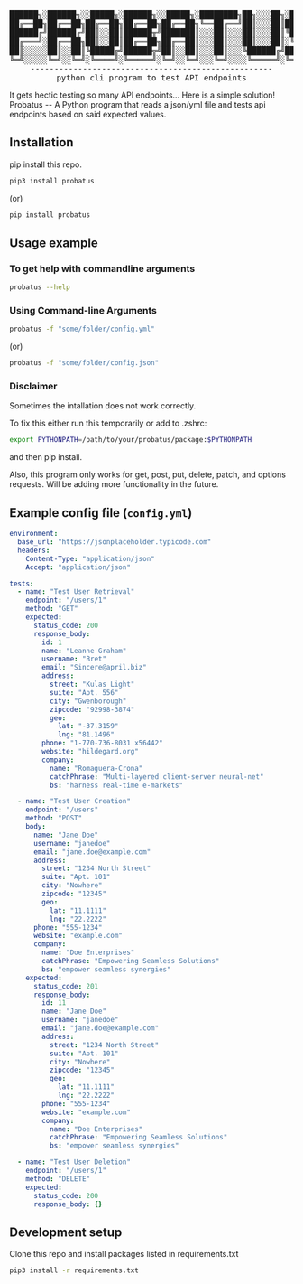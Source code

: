 <div align="center">
<pre>
██████╗░██████╗░░█████╗░██████╗░░█████╗░████████╗██╗░░░██╗░██████╗
██╔══██╗██╔══██╗██╔══██╗██╔══██╗██╔══██╗╚══██╔══╝██║░░░██║██╔════╝
██████╔╝██████╔╝██║░░██║██████╦╝███████║░░░██║░░░██║░░░██║╚█████╗░
██╔═══╝░██╔══██╗██║░░██║██╔══██╗██╔══██║░░░██║░░░██║░░░██║░╚═══██╗
██║░░░░░██║░░██║╚█████╔╝██████╦╝██║░░██║░░░██║░░░╚██████╔╝██████╔╝
╚═╝░░░░░╚═╝░░╚═╝░╚════╝░╚═════╝░╚═╝░░╚═╝░░░╚═╝░░░░╚═════╝░╚═════╝░
---------------------------------------------------
python cli program to test API endpoints
</pre>

</div>

It gets hectic testing so many API endpoints...
Here is a simple solution! Probatus -- A Python program that reads a json/yml file and tests api endpoints based on said expected values.

## Installation

pip install this repo.

```sh
pip3 install probatus
```

(or)

```sh
pip install probatus
```

## Usage example

### To get help with commandline arguments

```sh
probatus --help
```

### Using Command-line Arguments

```sh
probatus -f "some/folder/config.yml"
```

(or)

```sh
probatus -f "some/folder/config.json"
```

### Disclaimer

Sometimes the intallation does not work correctly. 

To fix this either run this temporarily or add to .zshrc:

```sh
export PYTHONPATH=/path/to/your/probatus/package:$PYTHONPATH
```

and then pip install.

Also, this program only works for get, post, put, delete, patch, and options requests. Will be adding more functionality in the future.

## Example config file (`config.yml`)

```yaml
environment:
  base_url: "https://jsonplaceholder.typicode.com"
  headers:
    Content-Type: "application/json"
    Accept: "application/json"

tests:
  - name: "Test User Retrieval"
    endpoint: "/users/1"
    method: "GET"
    expected:
      status_code: 200
      response_body:
        id: 1
        name: "Leanne Graham"
        username: "Bret"
        email: "Sincere@april.biz"
        address:
          street: "Kulas Light"
          suite: "Apt. 556"
          city: "Gwenborough"
          zipcode: "92998-3874"
          geo:
            lat: "-37.3159"
            lng: "81.1496"
        phone: "1-770-736-8031 x56442"
        website: "hildegard.org"
        company:
          name: "Romaguera-Crona"
          catchPhrase: "Multi-layered client-server neural-net"
          bs: "harness real-time e-markets"

  - name: "Test User Creation"
    endpoint: "/users"
    method: "POST"
    body:
      name: "Jane Doe"
      username: "janedoe"
      email: "jane.doe@example.com"
      address:
        street: "1234 North Street"
        suite: "Apt. 101"
        city: "Nowhere"
        zipcode: "12345"
        geo:
          lat: "11.1111"
          lng: "22.2222"
      phone: "555-1234"
      website: "example.com"
      company:
        name: "Doe Enterprises"
        catchPhrase: "Empowering Seamless Solutions"
        bs: "empower seamless synergies"
    expected:
      status_code: 201
      response_body:
        id: 11
        name: "Jane Doe"
        username: "janedoe"
        email: "jane.doe@example.com"
        address:
          street: "1234 North Street"
          suite: "Apt. 101"
          city: "Nowhere"
          zipcode: "12345"
          geo:
            lat: "11.1111"
            lng: "22.2222"
        phone: "555-1234"
        website: "example.com"
        company:
          name: "Doe Enterprises"
          catchPhrase: "Empowering Seamless Solutions"
          bs: "empower seamless synergies"

  - name: "Test User Deletion"
    endpoint: "/users/1"
    method: "DELETE"
    expected:
      status_code: 200
      response_body: {}
```

## Development setup

Clone this repo and install packages listed in requirements.txt

```sh
pip3 install -r requirements.txt
```
